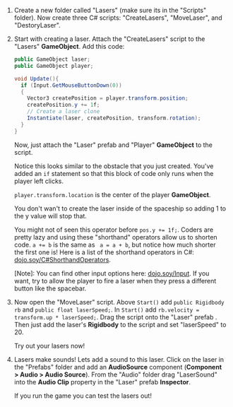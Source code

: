 1. Create a new folder called "Lasers" (make sure its in the "Scripts" folder). Now create three C# scripts:  "CreateLasers", "MoveLaser", and "DestoryLaser".

2. Start with creating a laser. Attach the "CreateLasers" script to the "Lasers" **GameObject**. Add this code: 
    
    ```csharp
    public GameObject laser;
    public GameObject player;
    
    void Update(){
      if (Input.GetMouseButtonDown(0))
      {
        Vector3 createPosition = player.transform.position;
        createPosition.y += 1f;
        // Create a laser clone
        Instantiate(laser, createPosition, transform.rotation); 
      }
    }
    ```
    
    Now, just attach the "Laser" prefab and "Player" **GameObject** to the script.
    
    Notice this looks similar to the obstacle that you just created. You've added an `if` statement so that this block of code only runs when the player left clicks.

    `player.transform.location` is the center of the player **GameObject**. 
    
    You don't wan't to create the laser inside of the spaceship so adding 1 to the y value will stop that. 
    
    You might not of seen this operator before `pos.y += 1f;`. Coders are pretty lazy and using these "shorthand" operators allow us to shorten code. `a += b` is the same as ` a = a + b`, but notice how much shorter the first one is! Here is a list of the shorthand operators in C#: [dojo.soy/C#ShorthandOperators](https://en.wikibooks.org/wiki/C_Sharp_Programming/Operators#Short-hand_Assignment).
    
    [Note]: You can find other input options here: [dojo.soy/Input](https://docs.unity3d.com/ScriptReference/Input.html). If you want, try to allow the player to fire a laser when they press a different button like the spacebar.
    
3. Now open the "MoveLaser" script. Above `Start()` add `public Rigidbody rb` and `public float laserSpeed;`. In `Start()` add `rb.velocity = transform.up * laserSpeed;`. Drag the script onto the "Laser" prefab . Then just add the laser's **Rigidbody** to the script and set "laserSpeed" to 20.
    
    Try out your lasers now!
    
5. Lasers make sounds! Lets add a sound to this laser. Click on the laser in the "Prefabs" folder and add an **AudioSource** component (**Component > Audio > Audio Source**). From the "Audio" folder drag "LaserSound" into the **Audio Clip** property in the "Laser" prefab **Inspector**.

    If you run the game you can test the lasers out!
